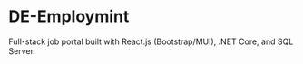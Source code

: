# DE-Employmint
Full-stack job portal built with React.js (Bootstrap/MUI), .NET Core, and SQL Server.
